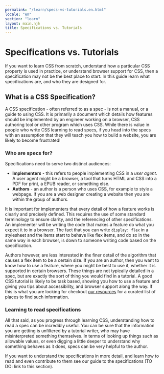 ```yaml
---
permalink: "/learn/specs-vs-tutorials.en.html"
locale: "en"
section: "learn"
layout: main.njk
title: Specifications vs. Tutorials
---
```


# Specifications vs. Tutorials

If you want to learn CSS from scratch, understand how a particular CSS property is used in practice, or understand browser support for CSS, then a specification may not be the best place to start. In this guide learn what specifications are, and who they are designed for.

## What is a CSS Specification?

A CSS specification - often referred to as a spec - is not a manual, or a guide to using CSS. It is primarily a document which details how features should be implemented by an engineer working on a browser, CSS authoring tool or other program which uses CSS. While there is value in people who write CSS learning to read specs, if you head into the specs with an assumption that they will teach you how to build a website, you are likely to become frustrated!

### Who are specs for?

Specifications need to serve two distinct audiences:

- **Implementers** - this refers to people implementing CSS in a *user agent*. A user agent might be a browser, a tool that turns HTML and CSS into a PDF for print, a EPUB reader, or something else.
- **Authors** - an author is a person who uses CSS, for example to style a webpage. If you are a web designer creating a website then you are within the group of authors.

It is important for implementers that every detail of how a feature works is clearly and precisely defined. This requires the use of some standard terminology to ensure clarity, and the referencing of other specifications. An implementer will be writing the code that makes a feature do what you expect it to in a browser. The fact that you can write `display: flex` in a stylesheet and the items start to behave like flex items, and do so in the same way in each browser, is down to someone writing code based on the specification.

Authors however, are less interested in the finer detail of the algorithm that causes a flex item to be a certain size. If you are an author, then you want to know how to use a feature, where you might be best to use it, whether it is supported in certain browsers. These things are not typically detailed in a spec, but are exactly the sort of thing you would find in a tutorial. A good CSS tutorial is likely to be task based, showing you how to use a feature and giving you tips about accessibility, and browser support along the way. If this is what you are looking for checkout [our resources](/learn/resources) for a curated list of places to find such information.

### Learning to read specifications

All that said, as you progress through learning CSS, understanding how to read a spec can be incredibly useful. You can be sure that the information you are getting is unfiltered by a tutorial writer, who may have misinterpreted something themselves.  In terms of looking up things such as allowable values, or even digging a little deeper to understand why something behaves as it does, specs can be very helpful to the author.

If you want to understand the specifications in more detail, and learn how to read and even contribute to them see our guide to the specifications (TO DO: link to this section).